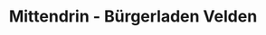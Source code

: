 ---
title: "Mittendrin - Bürgerladen Velden"
url: /velden/mittendrin-buergerladen-velden/
shop: Lebensmittel
---